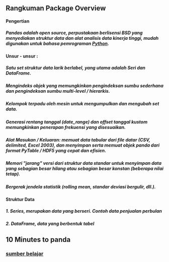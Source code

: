 ## Rangkuman Package Overview

#### Pengertian
##### Pandas adalah open source, perpustakaan berlisensi BSD yang menyediakan struktur data dan alat analisis data kinerja tinggi, mudah digunakan untuk bahasa pemrograman [Python](https://www.python.org/).

#### Unsur - unsur :
##### Satu set struktur data larik berlabel, yang utama adalah Seri dan DataFrame.
##### Mengindeks objek yang memungkinkan pengindeksan sumbu sederhana dan pengindeksan sumbu multi-level / hierarkis.
##### Kelompok terpadu oleh mesin untuk mengumpulkan dan mengubah set data.
##### Generasi rentang tanggal (date_range) dan offset tanggal kustom memungkinkan penerapan frekuensi yang disesuaikan.
##### Alat Masukan / Keluaran: memuat data tabular dari file datar (CSV, delimited, Excel 2003), dan menyimpan serta memuat objek panda dari format PyTable / HDF5 yang cepat dan efisien.
##### Memori "jarang" versi dari struktur data standar untuk menyimpan data yang sebagian besar hilang atau sebagian besar konstan (beberapa nilai tetap).
##### Bergerak jendela statistik (rolling mean, standar deviasi bergulir, dll.).

#### Struktur Data
##### 1. Series, merupakan data yang berseri. Contoh data penjualan perbulan 
##### 2. DataFrame, data yang berbentuk tabel

## 10 Minutes to panda

### [sumber belajar](http://pandas.pydata.org/pandas-docs/stable/overview.html)


